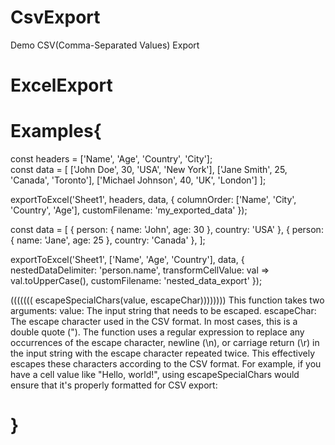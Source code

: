 # CsvExport
Demo CSV(Comma-Separated Values) Export




# ExcelExport


# Examples{

const headers = ['Name', 'Age', 'Country', 'City'];    
const data = [
  ['John Doe', 30, 'USA', 'New York'],
  ['Jane Smith', 25, 'Canada', 'Toronto'],
  ['Michael Johnson', 40, 'UK', 'London']
];



exportToExcel('Sheet1', headers, data, {
  columnOrder: ['Name', 'City', 'Country', 'Age'],
  customFilename: 'my_exported_data'
});



const data = [
  { person: { name: 'John', age: 30 }, country: 'USA' },
  { person: { name: 'Jane', age: 25 }, country: 'Canada' },
];

exportToExcel('Sheet1', ['Name', 'Age', 'Country'], data, {
  nestedDataDelimiter: 'person.name',
  transformCellValue: val => val.toUpperCase(),
  customFilename: 'nested_data_export'
});


((((((( escapeSpecialChars(value, escapeChar))))))))
This function takes two arguments:
value: The input string that needs to be escaped.
escapeChar: The escape character used in the CSV format. In most cases, this is a double quote (").
The function uses a regular expression to replace any occurrences of the escape character, newline (\n), or carriage return (\r) in the input string with the escape character repeated twice. This effectively escapes these characters according to the CSV format.
For example, if you have a cell value like "Hello, world!", using escapeSpecialChars would ensure that it's properly formatted for CSV export:

# }


